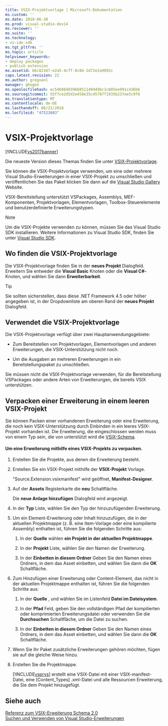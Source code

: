```yaml
---
title: VSIX-Projektvorlage | Microsoft-Dokumentation
ms.custom: ''
ms.date: 2018-06-30
ms.prod: visual-studio-dev14
ms.reviewer: ''
ms.suite: ''
ms.technology:
- vs-ide-sdk
ms.tgt_pltfrm: ''
ms.topic: article
helpviewer_keywords:
- deploy packages
- publish extension
ms.assetid: b6c82167-e2a5-4cff-8c8b-2d72e2a9092c
caps.latest.revision: 22
ms.author: gregvanl
manager: ghogen
ms.openlocfilehash: ec54b88483966851149449bc1c605ee991c436b6
ms.sourcegitcommit: 55f7ce2d5d2e458e35c45787f1935b237ee5c9f8
ms.translationtype: MT
ms.contentlocale: de-DE
ms.lasthandoff: 08/22/2018
ms.locfileid: "47523683"
---
```

# <a name="vsix-project-template"></a>VSIX-Projektvorlage
[!INCLUDE[vs2017banner](../includes/vs2017banner.md)]

Die neueste Version dieses Themas finden Sie unter [VSIX-Projektvorlage](https://docs.microsoft.com/visualstudio/extensibility/vsix-project-template).  
  
Sie können die VSIX-Projektvorlage verwenden, um eine oder mehrere Visual Studio-Erweiterungen in einer VSIX-Projekt zu umschließen und veröffentlichen Sie das Paket klicken Sie dann auf die [Visual Studio Gallery](http://go.microsoft.com/fwlink/?LinkID=123847) Website.  
  
 VSIX-Bereitstellung unterstützt VSPackages, Assemblys, MEF-Komponenten, Projektvorlagen, Elementvorlagen, Toolbox-Steuerelemente und benutzerdefinierte Erweiterungstypen.  
  
> [!NOTE]
>  Um die VSIX-Projekte verwenden zu können, müssen Sie das Visual Studio SDK installieren. Weitere Informationen zu Visual Studio SDK, finden Sie unter [Visual Studio SDK](../extensibility/visual-studio-sdk.md).  
  
## <a name="where-to-find-the-vsix-project-template"></a>Wo finden die VSIX-Projektvorlage  
 Die VSIX-Projektvorlage finden Sie in der **neues Projekt** Dialogfeld. Erweitern Sie entweder die **Visual Basic** Knoten oder die **Visual C#-** Knoten, und wählen Sie dann **Erweiterbarkeit**.  
  
> [!TIP]
>  Sie sollten sicherstellen, dass diese .NET Framework 4.5 oder höher angegeben ist, in der Dropdownliste am oberen Rand der **neues Projekt** Dialogfeld.  
  
## <a name="uses-of-the-vsix-project-template"></a>Verwendet die VSIX-Projektvorlage  
 Die VSIX-Projektvorlage verfügt über zwei Hauptanwendungsgebiete:  
  
-   Zum Bereitstellen von Projektvorlagen, Elementvorlagen und anderen Erweiterungen, die VSIX-Unterstützung nicht noch.  
  
-   Um die Ausgaben an mehreren Erweiterungen in ein Bereitstellungspaket zu umschließen.  
  
 Sie müssen nicht die VSIX-Projektvorlage verwenden, für die Bereitstellung VSPackages oder andere Arten von Erweiterungen, die bereits VSIX unterstützen.  
  
## <a name="packaging-an-extension-in-an-empty-vsix-project"></a>Verpacken einer Erweiterung in einem leeren VSIX-Projekt  
 Sie können Packen einer vorhandenen Erweiterung oder eine Erweiterung, die noch kein VSIX-Unterstützung durch Einbinden in ein leeres VSIX-Projekt vorhanden ist. Die Erweiterung, die eingeschlossen werden muss von einem Typ sein, die von unterstützt wird die [VSIX-Schema](../extensibility/vsix-extension-schema-2-0-reference.md).  
  
#### <a name="to-package-an-extension-by-using-a-vsix-project"></a>Um eine Erweiterung mithilfe eines VSIX-Projekts zu verpacken.  
  
1.  Erstellen Sie die Projekte, aus denen die Erweiterung besteht.  
  
2.  Erstellen Sie ein VSIX-Projekt mithilfe der **VSIX-Projekt** Vorlage.  
  
     "Source.Extension.vsixmanifest" wird geöffnet, **Manifest-Designer**.  
  
3.  Auf der **Assets** Registerkarte die **neu** Schaltfläche.  
  
     Die **neue Anlage hinzufügen** Dialogfeld wird angezeigt.  
  
4.  In der **Typ** Liste, wählen Sie den Typ der hinzuzufügenden Erweiterung.  
  
5.  Um ein Element-Erweiterung oder Inhalt hinzuzufügen, die in der aktuellen Projektmappe (z. B. eine Item-Vorlage oder eine kompilierte Assembly) enthalten ist, führen Sie die folgenden Schritte aus:  
  
    1.  In der **Quelle** wählen **ein Projekt in der aktuellen Projektmappe**.  
  
    2.  In der **Projekt** Liste, wählen Sie den Namen der Erweiterung.  
  
    3.  In der **Einbetten in diesem Ordner** Geben Sie den Namen eines Ordners, in dem das Asset einbetten, und wählen Sie dann die **OK** Schaltfläche.  
  
6.  Zum Hinzufügen einer Erweiterung oder Content-Element, das nicht in der aktuellen Projektmappe enthalten ist, führen Sie die folgenden Schritte aus:  
  
    1.  In der **Quelle** , und wählen Sie im Listenfeld **Datei im Dateisystem**.  
  
    2.  In der **Pfad** Feld, geben Sie den vollständigen Pfad der kompilierten oder komprimierten Erweiterungsdatei oder verwenden Sie die **Durchsuchen** Schaltfläche, um die Datei zu suchen.  
  
    3.  In der **Einbetten in diesem Ordner** Geben Sie den Namen eines Ordners, in dem das Asset einbetten, und wählen Sie dann die **OK** Schaltfläche.  
  
7.  Wenn Sie Ihr Paket zusätzliche Erweiterungen gehören möchten, fügen sie auf die gleiche Weise hinzu.  
  
8.  Erstellen Sie die Projektmappe.  
  
     [!INCLUDE[vsprvs](../includes/vsprvs-md.md)] erstellt eine VSIX-Datei mit einer VSIX-manifest-Datei, eine [Content_Types] .xml-Datei und alle Ressourcen Erweiterung, die Sie dem Projekt hinzugefügt.  
  
## <a name="see-also"></a>Siehe auch  
 [Referenz zum VSIX-Erweiterung Schema 2.0](../extensibility/vsix-extension-schema-2-0-reference.md)   
 [Suchen und Verwenden von Visual Studio-Erweiterungen](../ide/finding-and-using-visual-studio-extensions.md)

